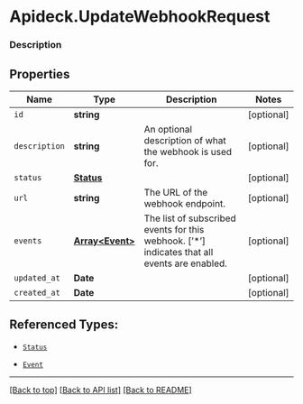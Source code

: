 # Apideck.UpdateWebhookRequest

### Description

## Properties
Name | Type | Description | Notes
------------ | ------------- | ------------- | -------------
`id` | **string** |  | [optional] 
`description` | **string** | An optional description of what the webhook is used for. | [optional] 
`status` | [**Status**](Status.md) |  | [optional] 
`url` | **string** | The URL of the webhook endpoint. | [optional] 
`events` | [**Array&lt;Event&gt;**](Event.md) | The list of subscribed events for this webhook. [’*’] indicates that all events are enabled. | [optional] 
`updated_at` | **Date** |  | [optional] 
`created_at` | **Date** |  | [optional] 





## Referenced Types:


* [`Status`](Status.md)

* [`Event`](Event.md)



---

[[Back to top]](#) [[Back to API list]](../../../../README.md#documentation-for-api-endpoints) [[Back to README]](../../../../README.md)


